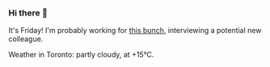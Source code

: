 ### Hi there :wave:

It's Friday! I'm probably working for [this bunch](https://github.com/kohofinancial), interviewing a potential new colleague.

Weather in Toronto: partly cloudy, at +15°C.
